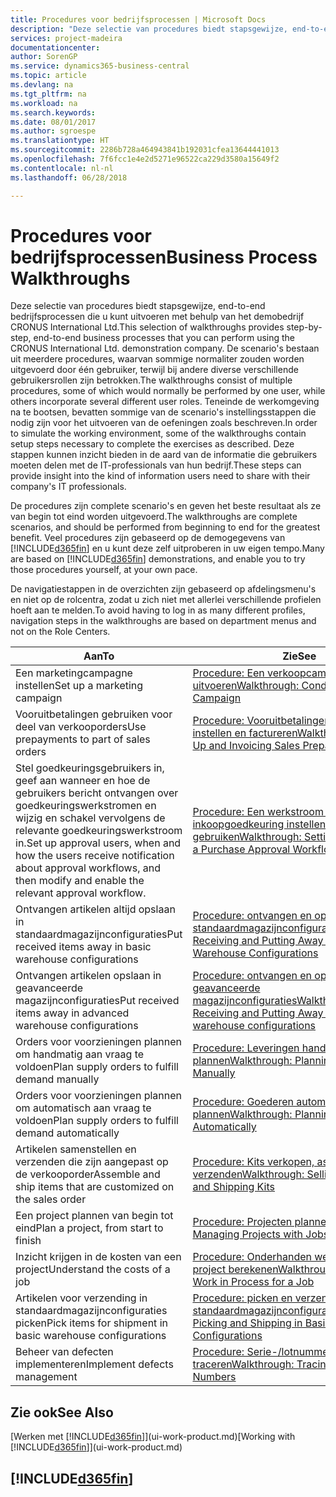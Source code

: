 ```yaml
---
title: Procedures voor bedrijfsprocessen | Microsoft Docs
description: "Deze selectie van procedures biedt stapsgewijze, end-to-end bedrijfsprocessen die u kunt uitvoeren met behulp van het demobedrijf CRONUS International Ltd. De scenario's bestaan uit meerdere procedures, waarvan sommige normaliter zouden worden uitgevoerd door één gebruiker, terwijl bij andere diverse verschillende gebruikersrollen zijn betrokken. Teneinde de werkomgeving na te bootsen, bevatten sommige van de scenario's instellingsstappen die nodig zijn voor het uitvoeren van de oefeningen zoals beschreven. Deze stappen kunnen inzicht bieden in de aard van de informatie die gebruikers moeten delen met de IT-professionals van hun bedrijf."
services: project-madeira
documentationcenter: 
author: SorenGP
ms.service: dynamics365-business-central
ms.topic: article
ms.devlang: na
ms.tgt_pltfrm: na
ms.workload: na
ms.search.keywords: 
ms.date: 08/01/2017
ms.author: sgroespe
ms.translationtype: HT
ms.sourcegitcommit: 2286b728a464943841b192031cfea13644441013
ms.openlocfilehash: 7f6fcc1e4e2d5271e96522ca229d3580a15649f2
ms.contentlocale: nl-nl
ms.lasthandoff: 06/28/2018

---
```

# <a name="business-process-walkthroughs"></a><span data-ttu-id="d728b-106">Procedures voor bedrijfsprocessen</span><span class="sxs-lookup"><span data-stu-id="d728b-106">Business Process Walkthroughs</span></span>
<span data-ttu-id="d728b-107">Deze selectie van procedures biedt stapsgewijze, end-to-end bedrijfsprocessen die u kunt uitvoeren met behulp van het demobedrijf CRONUS International Ltd.</span><span class="sxs-lookup"><span data-stu-id="d728b-107">This selection of walkthroughs provides step-by-step, end-to-end business processes that you can perform using the CRONUS International Ltd. demonstration company.</span></span> <span data-ttu-id="d728b-108">De scenario's bestaan uit meerdere procedures, waarvan sommige normaliter zouden worden uitgevoerd door één gebruiker, terwijl bij andere diverse verschillende gebruikersrollen zijn betrokken.</span><span class="sxs-lookup"><span data-stu-id="d728b-108">The walkthroughs consist of multiple procedures, some of which would normally be performed by one user, while others incorporate several different user roles.</span></span> <span data-ttu-id="d728b-109">Teneinde de werkomgeving na te bootsen, bevatten sommige van de scenario's instellingsstappen die nodig zijn voor het uitvoeren van de oefeningen zoals beschreven.</span><span class="sxs-lookup"><span data-stu-id="d728b-109">In order to simulate the working environment, some of the walkthroughs contain setup steps necessary to complete the exercises as described.</span></span> <span data-ttu-id="d728b-110">Deze stappen kunnen inzicht bieden in de aard van de informatie die gebruikers moeten delen met de IT-professionals van hun bedrijf.</span><span class="sxs-lookup"><span data-stu-id="d728b-110">These steps can provide insight into the kind of information users need to share with their company's IT professionals.</span></span>  

 <span data-ttu-id="d728b-111">De procedures zijn complete scenario's en geven het beste resultaat als ze van begin tot eind worden uitgevoerd.</span><span class="sxs-lookup"><span data-stu-id="d728b-111">The walkthroughs are complete scenarios, and should be performed from beginning to end for the greatest benefit.</span></span> <span data-ttu-id="d728b-112">Veel procedures zijn gebaseerd op de demogegevens van [!INCLUDE[d365fin](includes/d365fin_md.md)] en u kunt deze zelf uitproberen in uw eigen tempo.</span><span class="sxs-lookup"><span data-stu-id="d728b-112">Many are based on [!INCLUDE[d365fin](includes/d365fin_md.md)] demonstrations, and enable you to try those procedures yourself, at your own pace.</span></span>  

 <span data-ttu-id="d728b-113">De navigatiestappen in de overzichten zijn gebaseerd op afdelingsmenu's en niet op de rolcentra, zodat u zich niet met allerlei verschillende profielen hoeft aan te melden.</span><span class="sxs-lookup"><span data-stu-id="d728b-113">To avoid having to log in as many different profiles, navigation steps in the walkthroughs are based on department menus and not on the Role Centers.</span></span>  

|<span data-ttu-id="d728b-114">Aan</span><span class="sxs-lookup"><span data-stu-id="d728b-114">To</span></span>|<span data-ttu-id="d728b-115">Zie</span><span class="sxs-lookup"><span data-stu-id="d728b-115">See</span></span>|  
|--------|---------|  
|<span data-ttu-id="d728b-116">Een marketingcampagne instellen</span><span class="sxs-lookup"><span data-stu-id="d728b-116">Set up a marketing campaign</span></span>|[<span data-ttu-id="d728b-117">Procedure: Een verkoopcampagne uitvoeren</span><span class="sxs-lookup"><span data-stu-id="d728b-117">Walkthrough: Conducting a Sales Campaign</span></span>](walkthrough-conducting-a-sales-campaign.md)|  
|<span data-ttu-id="d728b-118">Vooruitbetalingen gebruiken voor deel van verkooporders</span><span class="sxs-lookup"><span data-stu-id="d728b-118">Use prepayments to part of sales orders</span></span>|[<span data-ttu-id="d728b-119">Procedure: Vooruitbetalingen verkoop instellen en factureren</span><span class="sxs-lookup"><span data-stu-id="d728b-119">Walkthrough: Setting Up and Invoicing Sales Prepayments</span></span>](walkthrough-setting-up-and-invoicing-sales-prepayments.md)|  
|<span data-ttu-id="d728b-120">Stel goedkeuringsgebruikers in, geef aan wanneer en hoe de gebruikers bericht ontvangen over goedkeuringswerkstromen en wijzig en schakel vervolgens de relevante goedkeuringswerkstroom in.</span><span class="sxs-lookup"><span data-stu-id="d728b-120">Set up approval users, when and how the users receive notification about approval workflows, and then modify and enable the relevant approval workflow.</span></span>|[<span data-ttu-id="d728b-121">Procedure: Een werkstroom voor inkoopgoedkeuring instellen en gebruiken</span><span class="sxs-lookup"><span data-stu-id="d728b-121">Walkthrough: Setting Up and Using a Purchase Approval Workflow</span></span>](walkthrough-setting-up-and-using-a-purchase-approval-workflow.md)|  
|<span data-ttu-id="d728b-122">Ontvangen artikelen altijd opslaan in standaardmagazijnconfiguraties</span><span class="sxs-lookup"><span data-stu-id="d728b-122">Put received items away in basic warehouse configurations</span></span>|[<span data-ttu-id="d728b-123">Procedure: ontvangen en opslaan in standaardmagazijnconfiguraties</span><span class="sxs-lookup"><span data-stu-id="d728b-123">Walkthrough: Receiving and Putting Away in Basic Warehouse Configurations</span></span>](walkthrough-receiving-and-putting-away-in-basic-warehousing.md)|  
|<span data-ttu-id="d728b-124">Ontvangen artikelen opslaan in geavanceerde magazijnconfiguraties</span><span class="sxs-lookup"><span data-stu-id="d728b-124">Put received items away in advanced warehouse configurations</span></span>|[<span data-ttu-id="d728b-125">Procedure: ontvangen en opslaan in geavanceerde magazijnconfiguraties</span><span class="sxs-lookup"><span data-stu-id="d728b-125">Walkthrough: Receiving and Putting Away in advanced warehouse configurations</span></span>](walkthrough-receiving-and-putting-away-in-advanced-warehousing.md)|  
|<span data-ttu-id="d728b-126">Orders voor voorzieningen plannen om handmatig aan vraag te voldoen</span><span class="sxs-lookup"><span data-stu-id="d728b-126">Plan supply orders to fulfill demand manually</span></span>|[<span data-ttu-id="d728b-127">Procedure: Leveringen handmatig plannen</span><span class="sxs-lookup"><span data-stu-id="d728b-127">Walkthrough: Planning Supplies Manually</span></span>](walkthrough-planning-supplies-manually.md)|  
|<span data-ttu-id="d728b-128">Orders voor voorzieningen plannen om automatisch aan vraag te voldoen</span><span class="sxs-lookup"><span data-stu-id="d728b-128">Plan supply orders to fulfill demand automatically</span></span>|[<span data-ttu-id="d728b-129">Procedure: Goederen automatisch plannen</span><span class="sxs-lookup"><span data-stu-id="d728b-129">Walkthrough: Planning Supplies Automatically</span></span>](walkthrough-planning-supplies-automatically.md)|  
|<span data-ttu-id="d728b-130">Artikelen samenstellen en verzenden die zijn aangepast op de verkooporder</span><span class="sxs-lookup"><span data-stu-id="d728b-130">Assemble and ship items that are customized on the sales order</span></span>|[<span data-ttu-id="d728b-131">Procedure: Kits verkopen, assembleren en verzenden</span><span class="sxs-lookup"><span data-stu-id="d728b-131">Walkthrough: Selling, Assembling, and Shipping Kits</span></span>](walkthrough-selling-assembling-and-shipping-kits.md)|  
|<span data-ttu-id="d728b-132">Een project plannen van begin tot eind</span><span class="sxs-lookup"><span data-stu-id="d728b-132">Plan a project, from start to finish</span></span>|[<span data-ttu-id="d728b-133">Procedure: Projecten plannen</span><span class="sxs-lookup"><span data-stu-id="d728b-133">Walkthrough: Managing Projects with Jobs</span></span>](walkthrough-managing-projects-with-jobs.md)|  
|<span data-ttu-id="d728b-134">Inzicht krijgen in de kosten van een project</span><span class="sxs-lookup"><span data-stu-id="d728b-134">Understand the costs of a job</span></span>|[<span data-ttu-id="d728b-135">Procedure: Onderhanden werk voor een project berekenen</span><span class="sxs-lookup"><span data-stu-id="d728b-135">Walkthrough: Calculating Work in Process for a Job</span></span>](walkthrough-calculating-work-in-process-for-a-job.md)|  
|<span data-ttu-id="d728b-136">Artikelen voor verzending in standaardmagazijnconfiguraties picken</span><span class="sxs-lookup"><span data-stu-id="d728b-136">Pick items for shipment in basic warehouse configurations</span></span>|[<span data-ttu-id="d728b-137">Procedure: picken en verzenden in standaardmagazijnconfiguraties</span><span class="sxs-lookup"><span data-stu-id="d728b-137">Walkthrough: Picking and Shipping in Basic Warehouse Configurations</span></span>](walkthrough-picking-and-shipping-in-basic-warehousing.md)|  
|<span data-ttu-id="d728b-138">Beheer van defecten implementeren</span><span class="sxs-lookup"><span data-stu-id="d728b-138">Implement defects management</span></span>|[<span data-ttu-id="d728b-139">Procedure: Serie-/lotnummers traceren</span><span class="sxs-lookup"><span data-stu-id="d728b-139">Walkthrough: Tracing Serial-Lot Numbers</span></span>](walkthrough-tracing-serial-lot-numbers.md)|  

## <a name="see-also"></a><span data-ttu-id="d728b-140">Zie ook</span><span class="sxs-lookup"><span data-stu-id="d728b-140">See Also</span></span>
<span data-ttu-id="d728b-141">[Werken met [!INCLUDE[d365fin](includes/d365fin_md.md)]](ui-work-product.md)</span><span class="sxs-lookup"><span data-stu-id="d728b-141">[Working with [!INCLUDE[d365fin](includes/d365fin_md.md)]](ui-work-product.md)</span></span>  

## [!INCLUDE[d365fin](includes/free_trial_md.md)]  
 

